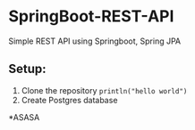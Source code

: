 # SpringBoot-REST-API
Simple REST API using Springboot, Spring JPA

## Setup:
1. Clone the repository
   `println("hello world")`
3. Create Postgres database

*ASASA
